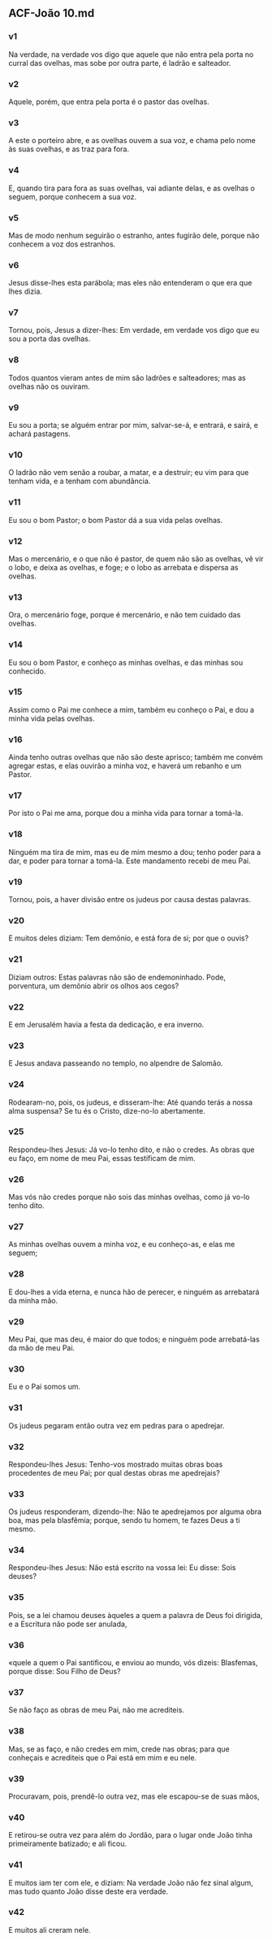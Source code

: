 ## ACF-João 10.md
### v1
 Na verdade, na verdade vos digo que aquele que não entra pela porta no curral das ovelhas, mas sobe por outra parte, é ladrão e salteador.
### v2
 Aquele, porém, que entra pela porta é o pastor das ovelhas.
### v3
 A este o porteiro abre, e as ovelhas ouvem a sua voz, e chama pelo nome às suas ovelhas, e as traz para fora.
### v4
 E, quando tira para fora as suas ovelhas, vai adiante delas, e as ovelhas o seguem, porque conhecem a sua voz.
### v5
 Mas de modo nenhum seguirão o estranho, antes fugirão dele, porque não conhecem a voz dos estranhos.
### v6
 Jesus disse-lhes esta parábola; mas eles não entenderam o que era que lhes dizia.
### v7
 Tornou, pois, Jesus a dizer-lhes: Em verdade, em verdade vos digo que eu sou a porta das ovelhas.
### v8
 Todos quantos vieram antes de mim são ladrões e salteadores; mas as ovelhas não os ouviram.
### v9
 Eu sou a porta; se alguém entrar por mim, salvar-se-á, e entrará, e sairá, e achará pastagens.
### v10
 O ladrão não vem senão a roubar, a matar, e a destruir; eu vim para que tenham vida, e a tenham com abundância.
### v11
 Eu sou o bom Pastor; o bom Pastor dá a sua vida pelas ovelhas.
### v12
 Mas o mercenário, e o que não é pastor, de quem não são as ovelhas, vê vir o lobo, e deixa as ovelhas, e foge; e o lobo as arrebata e dispersa as ovelhas.
### v13
 Ora, o mercenário foge, porque é mercenário, e não tem cuidado das ovelhas.
### v14
 Eu sou o bom Pastor, e conheço as minhas ovelhas, e das minhas sou conhecido.
### v15
 Assim como o Pai me conhece a mim, também eu conheço o Pai, e dou a minha vida pelas ovelhas.
### v16
 Ainda tenho outras ovelhas que não são deste aprisco; também me convém agregar estas, e elas ouvirão a minha voz, e haverá um rebanho e um Pastor.
### v17
 Por isto o Pai me ama, porque dou a minha vida para tornar a tomá-la.
### v18
 Ninguém ma tira de mim, mas eu de mim mesmo a dou; tenho poder para a dar, e poder para tornar a tomá-la. Este mandamento recebi de meu Pai.
### v19
 Tornou, pois, a haver divisão entre os judeus por causa destas palavras.
### v20
 E muitos deles diziam: Tem demônio, e está fora de si; por que o ouvis?
### v21
 Diziam outros: Estas palavras não são de endemoninhado. Pode, porventura, um demônio abrir os olhos aos cegos?
### v22
 E em Jerusalém havia a festa da dedicação, e era inverno.
### v23
 E Jesus andava passeando no templo, no alpendre de Salomão.
### v24
 Rodearam-no, pois, os judeus, e disseram-lhe: Até quando terás a nossa alma suspensa? Se tu és o Cristo, dize-no-lo abertamente.
### v25
 Respondeu-lhes Jesus: Já vo-lo tenho dito, e não o credes. As obras que eu faço, em nome de meu Pai, essas testificam de mim.
### v26
 Mas vós não credes porque não sois das minhas ovelhas, como já vo-lo tenho dito.
### v27
 As minhas ovelhas ouvem a minha voz, e eu conheço-as, e elas me seguem;
### v28
 E dou-lhes a vida eterna, e nunca hão de perecer, e ninguém as arrebatará da minha mão.
### v29
 Meu Pai, que mas deu, é maior do que todos; e ninguém pode arrebatá-las da mão de meu Pai.
### v30
 Eu e o Pai somos um.
### v31
 Os judeus pegaram então outra vez em pedras para o apedrejar.
### v32
 Respondeu-lhes Jesus: Tenho-vos mostrado muitas obras boas procedentes de meu Pai; por qual destas obras me apedrejais?
### v33
 Os judeus responderam, dizendo-lhe: Não te apedrejamos por alguma obra boa, mas pela blasfêmia; porque, sendo tu homem, te fazes Deus a ti mesmo.
### v34
 Respondeu-lhes Jesus: Não está escrito na vossa lei: Eu disse: Sois deuses?
### v35
 Pois, se a lei chamou deuses àqueles a quem a palavra de Deus foi dirigida, e a Escritura não pode ser anulada,
### v36
 «quele a quem o Pai santificou, e enviou ao mundo, vós dizeis: Blasfemas, porque disse: Sou Filho de Deus?
### v37
 Se não faço as obras de meu Pai, não me acrediteis.
### v38
 Mas, se as faço, e não credes em mim, crede nas obras; para que conheçais e acrediteis que o Pai está em mim e eu nele.
### v39
 Procuravam, pois, prendê-lo outra vez, mas ele escapou-se de suas mãos,
### v40
 E retirou-se outra vez para além do Jordão, para o lugar onde João tinha primeiramente batizado; e ali ficou.
### v41
 E muitos iam ter com ele, e diziam: Na verdade João não fez sinal algum, mas tudo quanto João disse deste era verdade.
### v42
 E muitos ali creram nele.
